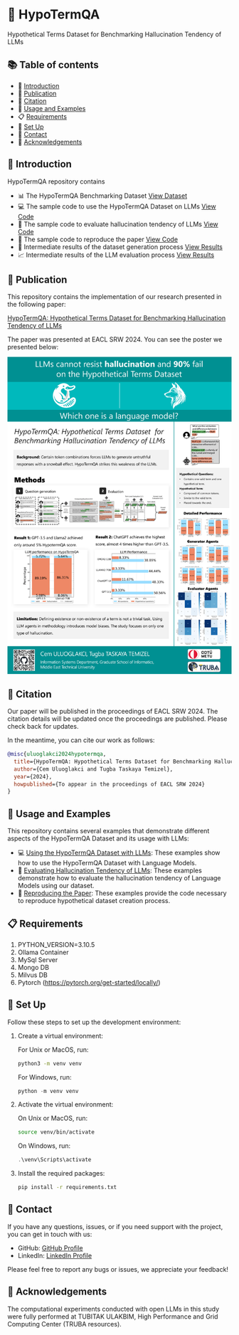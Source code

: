 # 🥶 HypoTermQA

Hypothetical Terms Dataset for Benchmarking Hallucination Tendency of LLMs

## 📚 Table of contents

- 📘 [Introduction](#-introduction)
- 📜 [Publication](#-publication)
- 📝 [Citation](#-citation)
- 🚀 [Usage and Examples](#-usage-and-examples)
- 📋 [Requirements](#-requirements)
- 🔧 [Set Up](#-set-up)
- 👋 [Contact](#-contact)
- 🙏 [Acknowledgements](#-acknowledgements)


## 📘 Introduction

HypoTermQA repository contains 

* 📊 The HypoTermQA Benchmarking Dataset <a href="https://github.com/cemuluoglakci/HypoTermQA/tree/main/HypoTermQA_Dataset" class="button">View Dataset</a> 
* 💻 The sample code to use the HypoTermQA Dataset on LLMs <a href="https://github.com/cemuluoglakci/HypoTermQA/tree/main/sample_prompting" class="button">View Code</a>
* 🧪 The sample code to evaluate hallucination tendency of LLMs <a href="https://github.com/cemuluoglakci/HypoTermQA/tree/main/sample_evaluation" class="button">View Code</a>
* 📜 The sample code to reproduce the paper <a href="https://github.com/cemuluoglakci/HypoTermQA/tree/main/sample_reproduction" class="button">View Code</a>
* 🔄 Intermediate results of the dataset generation process <a href="https://github.com/cemuluoglakci/HypoTermQA/tree/main/data/intermediate" class="button">View Results</a>
* 📈 Intermediate results of the LLM evaluation process <a href="https://github.com/cemuluoglakci/HypoTermQA/tree/main/data/evaluation" class="button">View Results</a>

## 📜 Publication

This repository contains the implementation of our research presented in the following paper:

[HypoTermQA: Hypothetical Terms Dataset for Benchmarking Hallucination Tendency of LLMs](https://arxiv.org/abs/2402.16211)

The paper was presented at EACL SRW 2024. You can see the poster we presented below:

![Poster Image](./images/poster.png)

## 📝 Citation

Our paper will be published in the proceedings of EACL SRW 2024. The citation details will be updated once the proceedings are published. Please check back for updates.

In the meantime, you can cite our work as follows:

```bibtex
@misc{uluoglakci2024hypotermqa,
  title={HypoTermQA: Hypothetical Terms Dataset for Benchmarking Hallucination Tendency of LLMs},
  author={Cem Uluoglakci and Tugba Taskaya Temizel},
  year={2024},
  howpublished={To appear in the proceedings of EACL SRW 2024}
}
```

## 🚀 Usage and Examples

This repository contains several examples that demonstrate different aspects of the HypoTermQA Dataset and its usage with LLMs:

* 💻 [Using the HypoTermQA Dataset with LLMs](https://github.com/cemuluoglakci/HypoTermQA/tree/main/sample_prompting): These examples show how to use the HypoTermQA Dataset with Language Models.
* 🧪 [Evaluating Hallucination Tendency of LLMs](https://github.com/cemuluoglakci/HypoTermQA/tree/main/sample_evaluation): These examples demonstrate how to evaluate the hallucination tendency of Language Models using our dataset.
* 📜 [Reproducing the Paper](https://github.com/cemuluoglakci/HypoTermQA/tree/main/sample_reproduction): These examples provide the code necessary to reproduce hypothetical dataset creation process.


## 📋 Requirements

1. PYTHON_VERSION=3.10.5
2. Ollama Container
3. MySql Server
4. Mongo DB
5. Milvus DB
6. Pytorch (https://pytorch.org/get-started/locally/)

## 🔧 Set Up

Follow these steps to set up the development environment:

1. Create a virtual environment:

    For Unix or MacOS, run:
    ```bash
    python3 -m venv venv
    ```

    For Windows, run:
    ```powershell
    python -m venv venv
    ```

2. Activate the virtual environment:

    On Unix or MacOS, run:
    ```bash
    source venv/bin/activate
    ```

    On Windows, run:
    ```powershell
    .\venv\Scripts\activate
    ```

3. Install the required packages:

    ```bash
    pip install -r requirements.txt
    ```


## 👋 Contact

If you have any questions, issues, or if you need support with the project, you can get in touch with us:

* GitHub: [GitHub Profile](https://github.com/cemuluoglakci)
* LinkedIn: [LinkedIn Profile](https://www.linkedin.com/in/cem-uluoglakci)


Please feel free to report any bugs or issues, we appreciate your feedback!

## 🙏 Acknowledgements

The computational experiments conducted with open LLMs in this study were fully performed at TUBITAK ULAKBIM, High Performance and Grid Computing Center (TRUBA resources).